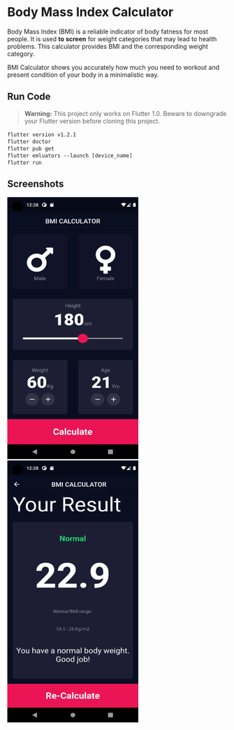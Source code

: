 # Body Mass Index Calculator
Body Mass Index (BMI) is a reliable indicator of body fatness for most people. It is used **to screen** for weight categories that may lead to health problems. This calculator provides BMI and the corresponding weight category.

BMI Calculator shows you accurately how much you need to workout and present condition of your body in a minimalistic way.

## Run Code
> **Warning:** This project only works on Flutter 1.0. Beware to downgrade your Flutter version before cloning this project. 
```
flutter version v1.2.1
flutter doctor
flutter pub get
flutter emluators --launch [device_name]
flutter run
```
## Screenshots
><p float="middle">
<img src="./Screenshots/Screenshot_1.png" width=300 height=600/> <img src="./Screenshots/Screenshot_2.png" width=300 height=600/>
</p>

